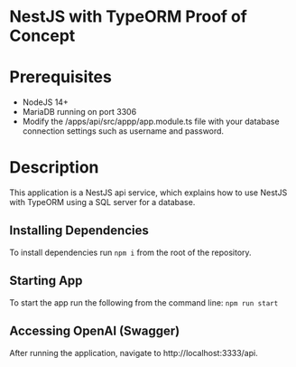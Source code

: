 # NestJS with TypeORM Proof of Concept

# Prerequisites

- NodeJS 14+
- MariaDB running on port 3306
- Modify the /apps/api/src/appp/app.module.ts file with your database connection settings such as username and password.

# Description

This application is a NestJS api service, which explains how to use NestJS with TypeORM using a SQL server for a database.

## Installing Dependencies

To install dependencies run `npm i` from the root of the repository.

## Starting App

To start the app run the following from the command line:
`npm run start`

## Accessing OpenAI (Swagger)

After running the application, navigate to http://localhost:3333/api.
